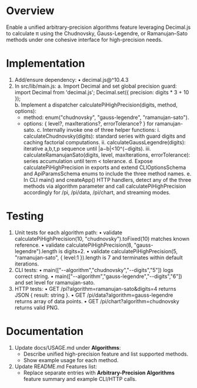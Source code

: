 # Overview
Enable a unified arbitrary-precision algorithms feature leveraging Decimal.js to calculate π using the Chudnovsky, Gauss-Legendre, or Ramanujan–Sato methods under one cohesive interface for high-precision needs.

# Implementation

1. Add/ensure dependency:
   • decimal.js@^10.4.3
2. In src/lib/main.js:
   a. Import Decimal and set global precision guard:
      import Decimal from 'decimal.js';
      Decimal.set({ precision: digits * 3 + 10 });  
   b. Implement a dispatcher calculatePiHighPrecision(digits, method, options):
      - method: enum("chudnovsky", "gauss-legendre", "ramanujan-sato").
      - options: { level?, maxIterations?, errorTolerance? } for ramanujan-sato.
   c. Internally invoke one of three helper functions:
      i. calculateChudnovsky(digits): standard series with guard digits and caching factorial computations.
      ii. calculateGaussLegendre(digits): iterative a,b,t,p sequence until |a−b|<10^(−digits).
      iii. calculateRamanujanSato(digits, level, maxIterations, errorTolerance): series accumulation until term < tolerance.
   d. Expose calculatePiHighPrecision in exports and extend CLIOptionsSchema and ApiParamsSchema enums to include the three method names.
   e. In CLI main() and createApp() HTTP handlers, detect any of the three methods via algorithm parameter and call calculatePiHighPrecision accordingly for /pi, /pi/data, /pi/chart, and streaming modes.

# Testing

1. Unit tests for each algorithm path:
   • validate calculatePiHighPrecision(10, "chudnovsky").toFixed(10) matches known reference.
   • validate calculatePiHighPrecision(8, "gauss-legendre").length is digits+2.
   • validate calculatePiHighPrecision(5, "ramanujan-sato", { level:1 }).length is 7 and terminates within default iterations.
2. CLI tests:
   • main(["--algorithm","chudnovsky","--digits","5"]) logs correct string.
   • main(["--algorithm","gauss-legendre","--digits","6"]) and set level for ramanujan-sato.
3. HTTP tests:
   • GET /pi?algorithm=ramanujan-sato&digits=4 returns JSON { result: string }.
   • GET /pi/data?algorithm=gauss-legendre returns array of data points.
   • GET /pi/chart?algorithm=chudnovsky returns valid PNG.

# Documentation

1. Update docs/USAGE.md under **Algorithms**:
   - Describe unified high-precision feature and list supported methods.
   - Show example usage for each method.
2. Update README.md Features list:
   - Replace separate entries with **Arbitrary-Precision Algorithms** feature summary and example CLI/HTTP calls.
